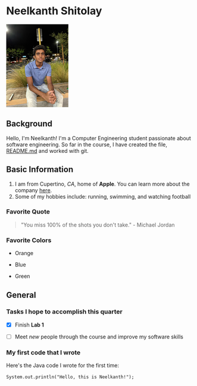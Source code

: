 # Neelkanth Shitolay
![Profile Picture](pfp.jpeg)


## Background
Hello, I'm Neelkanth! I'm a Computer Engineering student passionate about software engineering. So far in the course, I have created the file, [README.md](README.md) and worked with git. 


## Basic Information
1. I am from Cupertino, *CA*, home of **Apple**. You can learn more about the company [here](https://www.apple.com/).
2. Some of my hobbies include: running, swimming, and watching football

### Favorite Quote
> "You miss 100% of the shots you don't take." - Michael Jordan

### Favorite Colors
- Orange
* Blue
+ Green

## General

### Tasks I hope to accomplish this quarter
- [x] Finish **Lab 1**
- [ ] Meet *new* people through the course and improve my software skills


### My first code that I wrote
Here's the Java code I wrote for the first time:
```
System.out.println("Hello, this is Neelkanth!");
```

